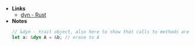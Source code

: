 - **Links**
	- [dyn - Rust](https://doc.rust-lang.org/std/keyword.dyn.html)
- **Notes**
	```rust
	// &dyn - trait object, also here to show that calls to methods are dynamicly dispatched
	let a: &dyn A = &b; // erase to A
	```